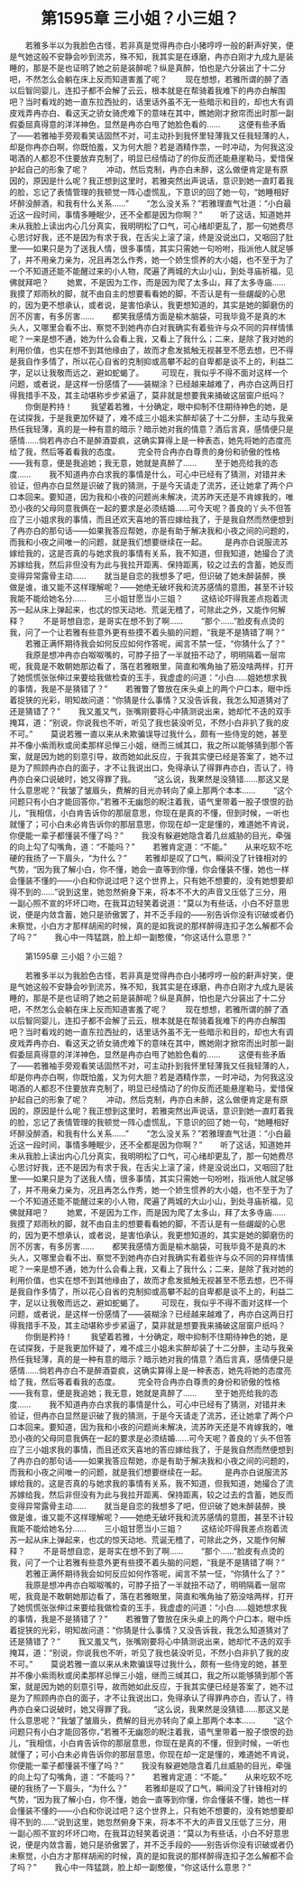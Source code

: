 # 　　第1595章 三小姐？小三姐？

　　若雅多半以为我脸色古怪，若非真是觉得冉亦白小猪哼哼一般的鼾声好笑，便是气她这般不安静会吵到流苏，殊不知，我其实是在琢磨，冉亦白刚才九成九是装睡的，那是不是也证明了她之前是装醉呢？纵是真醉，怕也是六分装出了十二分吧，不然怎么会躺在床上反而知道害羞了呢？
　　现在想想，若雅所谓的醉了酒以后智同婴儿，连扣子都不会解了云云，根本就是在帮骑着我难下的冉亦白解围吧？当时看戏的她一直东拉西扯的，话里话外虽不无一些暗示和目的，却也大有调皮戏弄冉亦白、看这天之骄女骑虎难下的意味在其中，瞧她刚才掀帘而出时那一副假委屈真得意的洋洋神色，显然是冉亦白甩了她脸色看的……
　　这便有些矛盾了——若雅袖手旁观看笑话固然不对，可主动扑到我怀里轻薄我又任我轻薄的人，却是你冉亦白啊，你既怕羞，又为何大胆？若是酒精作祟，一时冲动，为何我这没喝酒的人都忍不住要放弃克制了，明显已经情动了的你反而还能悬崖勒马，爱惜保护起自己的形象了呢？
　　冲动，然后克制，冉亦白未醉，这么做便肯定是有原因的，原因是什么呢？我正想到这里时，若雅突然出声说话，意识到她一直盯着我的脸，忘记了表情管理的我顿觉一阵心虚慌乱，下意识的回了她一句，“她睡相好坏醉没醉酒，和我有什么关系……”
　　“怎么没关系？”若雅理直气壮道：“小白最近这一段时间，事情多睡眠少，还不全都是因为你啊？”
　　听了这话，知道她并未从我脸上读出内心几分真实，我明明松了口气，可心绪却更乱了，那一句她费尽心思讨好我，还不是因为有求于我，在舌尖上滚了滚，终是没说出口，又咽回了肚里——如果只是为了送我人情，很多事情，其实只需她一句吩咐，指派他人就足够了，并不用亲力亲为，况且再怎么作秀，她一个娇生惯养的大小姐，也不至于为了一个不知道还能不能醒过来的小人物，爬遍了两城的大山小山，到处寻庙祈福，见佛就拜吧？
　　她累，不是因为工作，而是因为爬了太多山，拜了太多寺庙……我摸了郑雨秋的脚，就不由自主的想要看看她的脚，不否认是有一些龌龊的心思的，因为更不想承认，或者说，是害怕承认，我更想知道的，其实是她的脚磨伤的厉不厉害，有多厉害……
　　都笑我感情方面是榆木脑袋，可我毕竟不是真的木头人，又哪里会看不出、察觉不到她冉亦白对我确实有着些许与众不同的异样情愫呢？一来是想不通，她为什么会看上我，又看上了我什么；二来，是除了我对她的利用价值，也实在想不到其他缘由了，故而才愈发抵触无视甚至不愿去想，巴不得是我自作多情了，所以花心自省的克制抑或高攀不起的自卑都是谈不上的，利益二字，足以让我敬而远之、避如蛇蝎了。
　　可现在，我似乎不得不面对这样一个问题，或者说，是这样一份感情了——装糊涂？已经越来越难了，冉亦白这两日打得我措手不及，其主动堪称步步紧逼了，莫非就是想要我来捅破这层窗户纸吗？
　　你倒是矜持！
　　我望着若雅，十分确定，眼中抑制不住期待神色的她，是在试探我，于是我更加怀疑了，难不成三小姐未实醉却装了十二分醉，主动与我亲热任我轻薄，真的是一种有意的暗示？暗示她对我的情意？酒后言真，感情便只是感情……倘若冉亦白不是醉酒耍疯，这确实算得上是一种表态，她先将她的态度亮给了我，然后等着看我的态度。
　　完全符合冉亦白尊贵的身份和骄傲的性格——我有意，便是我追她；我无意，她就是真醉了……
　　至于她亮给我的态度……
　　我不知道冉亦白求我的事情是什么，可心中已经有了猜测，对错并未验证，但冉亦白显然是识破了我的猜测，于是今天请走了流苏，还让她拿了两个户口本回来。要知道，因为我和小夜的问题尚未解决，流苏昨天还是不肯嫁我的，唯恐小夜的父母同意我俩在一起的要求是必须结婚……可今天呢？善良的丫头不但答应了三小姐求我的事情，而且还欢天喜地的答应嫁给我了，于是我自然而然便想到了冉亦白的那句话——如果我答应帮她，亦是有助于解决我和小夜之间的问题的，而我和小夜之间唯一的问题，就是我们想要继续在一起。
　　是冉亦白说服流苏嫁给我的，这是否真的与她求我的事情有关系，我不知道，但我知道，她撮合了流苏嫁给我，然后非但没有为此与我拉开距离、保持距离，较之过去的含蓄，她反而变得异常露骨主动……
　　就当是自恋的我想多了吧，但识破了她未醉装醉，换做是谁，谁又能不这样理解呢？——她绝无破坏我和流苏感情的意图，甚至不计较我能不能给她名分……
　　三小姐甘愿当小三姐？
　　这结论吓得我差点抱着流苏一起从床上弹起来，也忒的惊天动地、荒诞无稽了，可除此之外，又能作何解释？
　　不是哥想自恋，是哥实在想不到了啊……
　　“那个……”脸皮有点烫的我，问了一个让若雅有些意外更有些摸不着头脑的问题，“我是不是猜错了啊？”
　　若雅正满怀期待我会如何反应如何作答呢，闻言不禁一怔，“你猜什么了？”
　　我原是想冲冉亦白呶呶嘴的，可脖子扭了一半就扭不动了，明明隔着一层帘呢，我竟是不敢朝她那边看了，落在若雅眼里，简直和嘴角抽了筋没啥两样，打开了她慌慌张张伸过来要给我做检查的玉手，我虚虚的问道：“小白……姐她想求我的事情，我是不是猜错了？”
　　若雅瞥了瞥放在床头桌上的两个户口本，眼中烁着捉狭的光彩，明知故问道：“你猜是什么事情？又没告诉我，我怎么知道猜对了还是猜错了？”
　　我又羞又气，张嘴刚要将心中猜测说出来，她却忙不迭的双手掩耳，道：“别说，你说我也不听，听见了我也装没听见，不然小白非扒了我的皮不可。”
　　莫说若雅一直以来从未欺骗误导过我什么，颇有一些侍宠的她，甚至并不像小紫雨秋或闵柔那样忌惮三小姐，继而三缄其口，我之所以能够猜到那个答案，就是因为她的刻意引导，故而她如此反应，于我其实便已经是答案了，她不过是为了照顾冉亦白的面子，才不让我说出口，免得承认了得罪冉亦白，否认了，待冉亦白亲口说破时，她又得罪了我。
　　“这么说，我果然是没猜错……那这又是什么意思呢？”我皱了皱眉头，费解的目光亦转向了桌上那两个本本……
　　“这个问题只有小白才能回答你，”若雅不无幽怨的睨注着我，语气里带着一股子恨恨的劲儿，“我相信，小白肯告诉你的那层意思，你现在是真的不懂，但到时候，一听也就懂了；可小白未必肯告诉你的那层意思，你现在却一定是懂的，难道她不肯说，你便能一辈子都懂装不懂了吗？”
　　我没有躲避她隐含着几丝威胁的目光，牵强的向上勾了勾嘴角，道：“不能吗？”
　　若雅肯定道：“不能。”
　　从来吃软不吃硬的我扬了一下眉头，“为什么？”
　　若雅却是叹了口气，瞬间没了针锋相对的气势，“因为我了解小白，你不懂，她会一直等到你懂，你会懂装不懂，她也一样会懂装不懂的——小白和你说过吧？这个世界上，只有她不想要的，没有她想要却得不到的……”说到这里，她忽然俯身下来，将本不不大的声音又压低了三分，用一副心照不宣的坏坏口吻，在我耳边轻笑着说道：“莫以为有些话，小白不好意思说，便是内敛含蓄，她只是骄傲罢了，并不乏手段的——别告诉你没有识破或者仍未察觉，小白方才那样胡闹的时候，真的是如我说的那样醉得连扣子怎么解都不会了吗？”
　　我心中一阵猛跳，脸上却一副憨傻，“你这话什么意思？”

　　第1595章 三小姐？小三姐？

　　若雅多半以为我脸色古怪，若非真是觉得冉亦白小猪哼哼一般的鼾声好笑，便是气她这般不安静会吵到流苏，殊不知，我其实是在琢磨，冉亦白刚才九成九是装睡的，那是不是也证明了她之前是装醉呢？纵是真醉，怕也是六分装出了十二分吧，不然怎么会躺在床上反而知道害羞了呢？
　　现在想想，若雅所谓的醉了酒以后智同婴儿，连扣子都不会解了云云，根本就是在帮骑着我难下的冉亦白解围吧？当时看戏的她一直东拉西扯的，话里话外虽不无一些暗示和目的，却也大有调皮戏弄冉亦白、看这天之骄女骑虎难下的意味在其中，瞧她刚才掀帘而出时那一副假委屈真得意的洋洋神色，显然是冉亦白甩了她脸色看的……
　　这便有些矛盾了——若雅袖手旁观看笑话固然不对，可主动扑到我怀里轻薄我又任我轻薄的人，却是你冉亦白啊，你既怕羞，又为何大胆？若是酒精作祟，一时冲动，为何我这没喝酒的人都忍不住要放弃克制了，明显已经情动了的你反而还能悬崖勒马，爱惜保护起自己的形象了呢？
　　冲动，然后克制，冉亦白未醉，这么做便肯定是有原因的，原因是什么呢？我正想到这里时，若雅突然出声说话，意识到她一直盯着我的脸，忘记了表情管理的我顿觉一阵心虚慌乱，下意识的回了她一句，“她睡相好坏醉没醉酒，和我有什么关系……”
　　“怎么没关系？”若雅理直气壮道：“小白最近这一段时间，事情多睡眠少，还不全都是因为你啊？”
　　听了这话，知道她并未从我脸上读出内心几分真实，我明明松了口气，可心绪却更乱了，那一句她费尽心思讨好我，还不是因为有求于我，在舌尖上滚了滚，终是没说出口，又咽回了肚里——如果只是为了送我人情，很多事情，其实只需她一句吩咐，指派他人就足够了，并不用亲力亲为，况且再怎么作秀，她一个娇生惯养的大小姐，也不至于为了一个不知道还能不能醒过来的小人物，爬遍了两城的大山小山，到处寻庙祈福，见佛就拜吧？
　　她累，不是因为工作，而是因为爬了太多山，拜了太多寺庙……我摸了郑雨秋的脚，就不由自主的想要看看她的脚，不否认是有一些龌龊的心思的，因为更不想承认，或者说，是害怕承认，我更想知道的，其实是她的脚磨伤的厉不厉害，有多厉害……
　　都笑我感情方面是榆木脑袋，可我毕竟不是真的木头人，又哪里会看不出、察觉不到她冉亦白对我确实有着些许与众不同的异样情愫呢？一来是想不通，她为什么会看上我，又看上了我什么；二来，是除了我对她的利用价值，也实在想不到其他缘由了，故而才愈发抵触无视甚至不愿去想，巴不得是我自作多情了，所以花心自省的克制抑或高攀不起的自卑都是谈不上的，利益二字，足以让我敬而远之、避如蛇蝎了。
　　可现在，我似乎不得不面对这样一个问题，或者说，是这样一份感情了——装糊涂？已经越来越难了，冉亦白这两日打得我措手不及，其主动堪称步步紧逼了，莫非就是想要我来捅破这层窗户纸吗？
　　你倒是矜持！
　　我望着若雅，十分确定，眼中抑制不住期待神色的她，是在试探我，于是我更加怀疑了，难不成三小姐未实醉却装了十二分醉，主动与我亲热任我轻薄，真的是一种有意的暗示？暗示她对我的情意？酒后言真，感情便只是感情……倘若冉亦白不是醉酒耍疯，这确实算得上是一种表态，她先将她的态度亮给了我，然后等着看我的态度。
　　完全符合冉亦白尊贵的身份和骄傲的性格——我有意，便是我追她；我无意，她就是真醉了……
　　至于她亮给我的态度……
　　我不知道冉亦白求我的事情是什么，可心中已经有了猜测，对错并未验证，但冉亦白显然是识破了我的猜测，于是今天请走了流苏，还让她拿了两个户口本回来。要知道，因为我和小夜的问题尚未解决，流苏昨天还是不肯嫁我的，唯恐小夜的父母同意我俩在一起的要求是必须结婚……可今天呢？善良的丫头不但答应了三小姐求我的事情，而且还欢天喜地的答应嫁给我了，于是我自然而然便想到了冉亦白的那句话——如果我答应帮她，亦是有助于解决我和小夜之间的问题的，而我和小夜之间唯一的问题，就是我们想要继续在一起。
　　是冉亦白说服流苏嫁给我的，这是否真的与她求我的事情有关系，我不知道，但我知道，她撮合了流苏嫁给我，然后非但没有为此与我拉开距离、保持距离，较之过去的含蓄，她反而变得异常露骨主动……
　　就当是自恋的我想多了吧，但识破了她未醉装醉，换做是谁，谁又能不这样理解呢？——她绝无破坏我和流苏感情的意图，甚至不计较我能不能给她名分……
　　三小姐甘愿当小三姐？
　　这结论吓得我差点抱着流苏一起从床上弹起来，也忒的惊天动地、荒诞无稽了，可除此之外，又能作何解释？
　　不是哥想自恋，是哥实在想不到了啊……
　　“那个……”脸皮有点烫的我，问了一个让若雅有些意外更有些摸不着头脑的问题，“我是不是猜错了啊？”
　　若雅正满怀期待我会如何反应如何作答呢，闻言不禁一怔，“你猜什么了？”
　　我原是想冲冉亦白呶呶嘴的，可脖子扭了一半就扭不动了，明明隔着一层帘呢，我竟是不敢朝她那边看了，落在若雅眼里，简直和嘴角抽了筋没啥两样，打开了她慌慌张张伸过来要给我做检查的玉手，我虚虚的问道：“小白……姐她想求我的事情，我是不是猜错了？”
　　若雅瞥了瞥放在床头桌上的两个户口本，眼中烁着捉狭的光彩，明知故问道：“你猜是什么事情？又没告诉我，我怎么知道猜对了还是猜错了？”
　　我又羞又气，张嘴刚要将心中猜测说出来，她却忙不迭的双手掩耳，道：“别说，你说我也不听，听见了我也装没听见，不然小白非扒了我的皮不可。”
　　莫说若雅一直以来从未欺骗误导过我什么，颇有一些侍宠的她，甚至并不像小紫雨秋或闵柔那样忌惮三小姐，继而三缄其口，我之所以能够猜到那个答案，就是因为她的刻意引导，故而她如此反应，于我其实便已经是答案了，她不过是为了照顾冉亦白的面子，才不让我说出口，免得承认了得罪冉亦白，否认了，待冉亦白亲口说破时，她又得罪了我。
　　“这么说，我果然是没猜错……那这又是什么意思呢？”我皱了皱眉头，费解的目光亦转向了桌上那两个本本……
　　“这个问题只有小白才能回答你，”若雅不无幽怨的睨注着我，语气里带着一股子恨恨的劲儿，“我相信，小白肯告诉你的那层意思，你现在是真的不懂，但到时候，一听也就懂了；可小白未必肯告诉你的那层意思，你现在却一定是懂的，难道她不肯说，你便能一辈子都懂装不懂了吗？”
　　我没有躲避她隐含着几丝威胁的目光，牵强的向上勾了勾嘴角，道：“不能吗？”
　　若雅肯定道：“不能。”
　　从来吃软不吃硬的我扬了一下眉头，“为什么？”
　　若雅却是叹了口气，瞬间没了针锋相对的气势，“因为我了解小白，你不懂，她会一直等到你懂，你会懂装不懂，她也一样会懂装不懂的——小白和你说过吧？这个世界上，只有她不想要的，没有她想要却得不到的……”说到这里，她忽然俯身下来，将本不不大的声音又压低了三分，用一副心照不宣的坏坏口吻，在我耳边轻笑着说道：“莫以为有些话，小白不好意思说，便是内敛含蓄，她只是骄傲罢了，并不乏手段的——别告诉你没有识破或者仍未察觉，小白方才那样胡闹的时候，真的是如我说的那样醉得连扣子怎么解都不会了吗？”
　　我心中一阵猛跳，脸上却一副憨傻，“你这话什么意思？”
